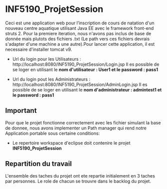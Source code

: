 # INF5190_ProjetSession

Ceci est une application web pour l’inscription de cours de natation d'un nouveau centre aquatique utilisant Java EE avec le framework front-end struts 2. Pour la premiere iteration, nous n'avons pas inclus de base de donnée mais plutots des fichiers .txt (Le path vers ces fichiers devrais s'adapter d'une machine a une autre).Pour lancer cette application, il est necessaire d'installer tomcat v9.

- Url du login pour les Utilisateurs : http://localhost:8080/INF5190_ProjetSession/Login.jsp Il es possible de se loger en utilisant le **nom d'utilisateur : User1 et le password : pass1**

 - Url du login pout les Administrateurs : http://localhost:8080/INF5190_ProjetSession/AdminLogin.jsp Il es possible de se loger en utilisant le **nom d'administrateur : admintest1 et le password : pass1**

## Important

Pour que le projet fonctionne correctement avec les fichier simulant la base de donnee, nous avons implementer un Path manager qui rend notre Application portable sous certaine conditions:

- Le repertoire workspace d'eclipse doit contenire le projet **INF5190_ProjetSession**

## Repartition du travail

L'ensemble des taches du projet ont ete repartie initialement en 3 taches par personnes. Le role de chacun se trouvre dans le backlog du projet.


